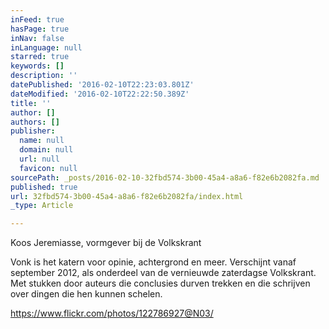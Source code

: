 ```yaml
---
inFeed: true
hasPage: true
inNav: false
inLanguage: null
starred: true
keywords: []
description: ''
datePublished: '2016-02-10T22:23:03.801Z'
dateModified: '2016-02-10T22:22:50.389Z'
title: ''
author: []
authors: []
publisher:
  name: null
  domain: null
  url: null
  favicon: null
sourcePath: _posts/2016-02-10-32fbd574-3b00-45a4-a8a6-f82e6b2082fa.md
published: true
url: 32fbd574-3b00-45a4-a8a6-f82e6b2082fa/index.html
_type: Article

---
```

Koos Jeremiasse, vormgever bij de Volkskrant

Vonk is het katern voor opinie, achtergrond en meer. Verschijnt vanaf september 2012, als onderdeel van de vernieuwde zaterdagse Volkskrant. Met stukken door auteurs die conclusies durven trekken en die schrijven over dingen die hen kunnen schelen.

https://www.flickr.com/photos/122786927@N03/